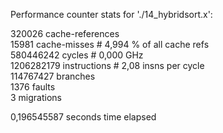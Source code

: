 Performance counter stats for './14_hybridsort.x':

320026 cache-references                                            
15981 cache-misses              #    4,994 % of all cache refs    
580446242 cycles                    #    0,000 GHz                    
1206282179 instructions              #    2,08  insns per cycle        
114767427 branches                                                    
1376 faults                                                      
3 migrations                                                  

0,196545587 seconds time elapsed
